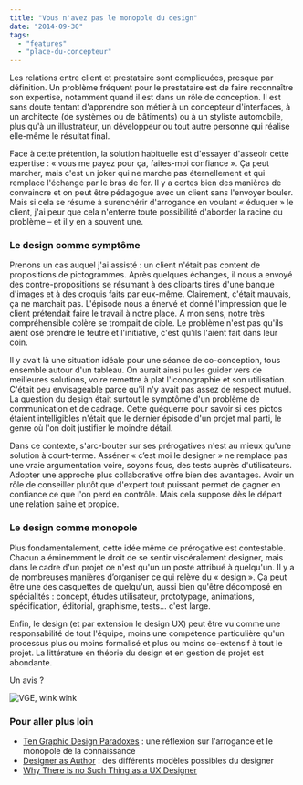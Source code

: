 ```yaml
---
title: "Vous n'avez pas le monopole du design"
date: "2014-09-30"
tags:
  - "features"
  - "place-du-concepteur"
---
```


Les relations entre client et prestataire sont compliquées, presque par définition. Un problème fréquent pour le prestataire est de faire reconnaître son expertise, notamment quand il est dans un rôle de conception. Il est sans doute tentant d'apprendre son métier à un concepteur d'interfaces, à un architecte (de systèmes ou de bâtiments) ou à un styliste automobile, plus qu'à un illustrateur, un développeur ou tout autre personne qui réalise elle-même le résultat final.

Face à cette prétention, la solution habituelle est d'essayer d'asseoir cette expertise : « vous me payez pour ça, faites-moi confiance ». Ça peut marcher, mais c'est un joker qui ne marche pas éternellement et qui remplace l'échange par le bras de fer. Il y a certes bien des manières de convaincre et on peut être pédagogue avec un client sans l'envoyer bouler. Mais si cela se résume à surenchérir d'arrogance en voulant « éduquer » le client, j'ai peur que cela n'enterre toute possibilité d'aborder la racine du problème – et il y en a souvent une.

### Le design comme symptôme

Prenons un cas auquel j'ai assisté : un client n'était pas content de propositions de pictogrammes. Après quelques échanges, il nous a envoyé des contre-propositions se résumant à des cliparts tirés d'une banque d'images et à des croquis faits par eux-même. Clairement, c'était mauvais, ça ne marchait pas. L'épisode nous a énervé et donné l'impression que le client prétendait faire le travail à notre place. A mon sens, notre très compréhensible colère se trompait de cible. Le problème n'est pas qu'ils aient osé prendre le feutre et l'initiative, c'est qu'ils l'aient fait dans leur coin.

Il y avait là une situation idéale pour une séance de co-conception, tous ensemble autour d'un tableau. On aurait ainsi pu les guider vers de meilleures solutions, voire remettre à plat l'iconographie et son utilisation. C'était peu envisageable parce qu'il n'y avait pas assez de respect mutuel. La question du design était surtout le symptôme d'un problème de communication et de cadrage. Cette guéguerre pour savoir si ces pictos étaient intelligibles n'était que le dernier épisode d'un projet mal parti, le genre où l'on doit justifier le moindre détail.

Dans ce contexte, s'arc-bouter sur ses prérogatives n'est au mieux qu'une solution à court-terme. Asséner « c’est moi le designer » ne remplace pas une vraie argumentation voire, soyons fous, des tests auprès d'utilisateurs. Adopter une approche plus collaborative offre bien des avantages. Avoir un rôle de conseiller plutôt que d'expert tout puissant permet de gagner en confiance ce que l'on perd en contrôle. Mais cela suppose dès le départ une relation saine et propice.

### Le design comme monopole

Plus fondamentalement, cette idée même de prérogative est contestable. Chacun a éminemment le droit de se sentir viscéralement designer, mais dans le cadre d'un projet ce n'est qu'un un poste attribué à quelqu'un. Il y a de nombreuses manières d’organiser ce qui relève du « design ». Ça peut être une des casquettes de quelqu'un, aussi bien qu'être décomposé en spécialités : concept, études utilisateur, prototypage, animations, spécification, éditorial, graphisme, tests… c'est large.

Enfin, le design (et par extension le design UX) peut être vu comme une responsabilité de tout l'équipe, moins une compétence particulière qu'un processus plus ou moins formalisé et plus ou moins co-extensif à tout le projet. La littérature en théorie du design et en gestion de projet est abondante.

Un avis ?

![VGE, wink wink](/assets/images/VGE.png "[Source](http://www.ina.fr/video/I00017840)")

### Pour aller plus loin

- [Ten Graphic Design Paradoxes](http://bloganubis.com/2009/08/03/ten-graphic-design-paradoxes/) : une réflexion sur l'arrogance et le monopole de la connaissance
- [Designer as Author](http://2x4.org/ideas/22/designer-as-author/) : des différents modèles possibles du designer
- [Why There is no Such Thing as a UX Designer](http://v3.sachagreif.com/why-there-is-no-such-thing-as-a-user-experience-designer/)
